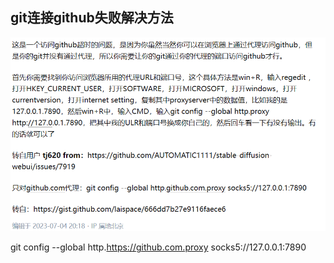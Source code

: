 ## git连接github失败解决方法

![image-20231115154633497](assets/image-20231115154633497.png)

git config --global http.https://github.com.proxy socks5://127.0.0.1:7890
